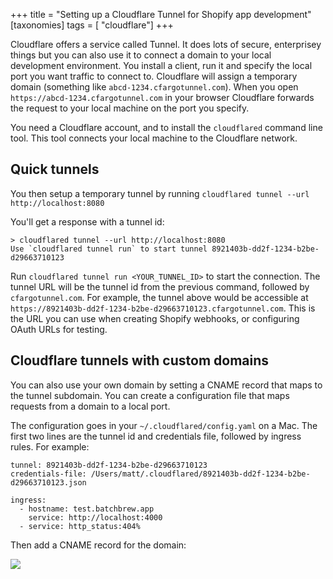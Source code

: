 +++
title = "Setting up a Cloudflare Tunnel for Shopify app development"
[taxonomies]
tags = [ "cloudflare"]
+++

Cloudflare offers a service called Tunnel. It does lots of secure, enterprisey things but you can also use it to connect a domain to your local development environment. You install a client, run it and specify the local port you want traffic to connect to. Cloudflare will assign a temporary domain (something like `abcd-1234.cfargotunnel.com`). When you open `https://abcd-1234.cfargotunnel.com` in your browser Cloudflare forwards the request to your local machine on the port you specify.

You need a Cloudflare account, and to install the `cloudflared` command line tool. This tool connects your local machine to the Cloudflare network.

## Quick tunnels

You then setup a temporary tunnel by running `cloudflared tunnel --url http://localhost:8080`

You'll get a response with a tunnel id:

```
> cloudflared tunnel --url http://localhost:8080
Use `cloudflared tunnel run` to start tunnel 8921403b-dd2f-1234-b2be-d29663710123
```

Run `cloudflared tunnel run <YOUR_TUNNEL_ID>` to start the connection. The tunnel URL will be the tunnel id from the previous command, followed by `cfargotunnel.com`. For example, the tunnel above would be accessible at `https://8921403b-dd2f-1234-b2be-d29663710123.cfargotunnel.com`. This is the URL you can use when creating Shopify webhooks, or configuring OAuth URLs for testing.

## Cloudflare tunnels with custom domains

You can also use your own domain by setting a CNAME record that maps to the tunnel subdomain. You can create a configuration file that maps requests from a domain to a local port.

The configuration goes in your `~/.cloudflared/config.yaml` on a Mac. The first two lines are the tunnel id and credentials file, followed by ingress rules. For example:

```
tunnel: 8921403b-dd2f-1234-b2be-d29663710123
credentials-file: /Users/matt/.cloudflared/8921403b-dd2f-1234-b2be-d29663710123.json

ingress:
  - hostname: test.batchbrew.app
    service: http://localhost:4000
  - service: http_status:404%
```

Then add a CNAME record for the domain:

![](/assets/img/cloudflare-tunnel.png)

